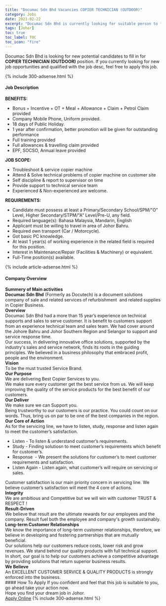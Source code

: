 ```yaml
---
title: "Documac Sdn Bhd Vacancies COPIER TECHNICIAN (OUTDOOR)" 
category: Jobs 
date: 2021-02-22 
excerpt: "Documac Sdn Bhd is currently looking for suitable person to fill in the COPIER TECHNICIAN (OUTDOOR) which based in Johor" 
tags: [Johor] 
toc: true 
toc_label: TOC 
toc_icon: "fire" 
--- 
```


<p>Documac Sdn Bhd is looking for new potential candidates to fill in for <b>COPIER TECHNICIAN (OUTDOOR)</b> position. If you currently looking for new job opportunities and qualified with the job desc, feel free to apply this job.
</p>{% include 300-adsense.html %} 
<div><div><h4>Job Description</h4></div><div><div><span><div><p><strong>BENEFITS:</strong></p><ul><li>Bonus + Incentive + OT + Meal + Allowance + Claim + Petrol Claim provided</li><li>Company Mobile Phone, Uniform provided.</li><li>18 days of Public Holiday.</li><li>1 year after confirmation, better promotion will be given for outstanding performance</li><li>Full training provided</li><li>Full allowances &amp; travelling claim provided</li><li>EPF, SOCSO, Annual leave provided</li></ul><p><strong>JOB SCOPE:</strong></p><ul><li>Troubleshoot &amp; service copier machine</li><li>Attend &amp; Solve technical problems of copier machine on customer site</li><li>Self discipline &amp; report to supervisor on time</li><li>Provide support to technical service team</li><li>Experienced &amp; Non-experienced are welcome.</li></ul><p><strong>REQUIREMENTS:</strong></p><ul><li>Candidate must possess at least a Primary/Secondary School/SPM/"O" Level, Higher Secondary/STPM/"A" Level/Pre-U, any field.</li><li>Required language(s): Bahasa Malaysia, Mandarin, English</li><li>Applicant must be willing to travel in area of Johor Bahru.</li><li>Required own transport (Car / Motorcycle).</li><li>Got basic PC knowledge.</li><li>At least 1 year(s) of working experience in the related field is required for this position.</li><li>Interest in Maintenance/Repair (Facilities &amp; Machinery) or equivalent.</li><li>Full-Time position(s) available.</li></ul></div></span></div></div></div> 
{% include article-adsense.html %} 
<div><div><h4>Company Overview</h4></div><div><div><span><div><div><strong>Summery of Main activities</strong></div>
<div><strong>Documac Sdn Bhd</strong>&#160;(Formerly as Docutech) is a document solutions company of sale and related services of refurbishment &#160;and related supplies in Copier Business.</div>
<div><strong>Overview</strong><br>
Documac Sdn Bhd had a more than 15 year&#8217;s experience on technical supports and sales to serve customer. It is benefit to customers support from an experience technical team and sales team. We had cover around the Johore Bahru and Johor Southern Region and Selangor to support and service response time.</div>
<div>Our success, in delivering innovative office solutions, supported by the industry's sales and service network, finds its roots in the guiding principles. We believed in a business philosophy that embraced profit, people and the environment.</div>
<div><strong>Vision</strong></div>
<div>To be the must trusted Service Brand.</div>
<div>
<div>
<div>
<div><strong>Our Purpose</strong></div>
</div>
</div>
<div>
<div>
<div>We are delivering Best Copier Services to you.</div>
</div>
</div>
<div>
<div>
<div>
<div>We make sure every customer get the best service from us. We will keep improving the quality of the service products for the best benefit of our customers.</div>
</div>
</div>
</div>
</div>
<div>
<div>
<div>
<div><strong>Our Deliver</strong></div>
</div>
</div>
<div>
<div>
<div>We make sure we can Support you.</div>
</div>
</div>
<div>
<div>
<div>
<div>Being trustworthy to our customers is our practice. You could count on our words. Thus, bring us on par to be one of the best companies in the region.</div>
</div>
</div>
</div>
</div>
<div><strong>Our Core of Action</strong></div>
<div>As for the servicing line, we have to listen, study, response and listen again to meet the customer&#8217;s satisfaction.</div>
<ul>
<li>Listen - To listen &amp; understand customer&#8217;s requirements.</li>
<li>Study - Finding solutiosn to meet customer&#8217;s requirements which benefit for customer&#8217;s.</li>
<li>Response &#160;- We present the solutions for customer&#8217;s to meet customer requirements and&#160;satisfaction.</li>
<li>Listen Again - Listen again, what customer&#8217;s will require on servicing or sales.</li>
</ul>
<div>Customer satisfaction is our main priority concern in servicing line. We believe customer&#8217;s satisfaction will meet the 4 core of actions.</div>
<div><strong>Integrity</strong><br>
We are ambitious and Competitive but we will win with customer TRUST &amp; RESPECT !</div>
<div><strong>Result-Driven</strong><br>
We believe that result are the ultimate rewards for our employees and the company. Result fuel both the employee and company's growth sustainably.</div>
<div><strong>Long-term Customer Relationships</strong><br>
We know the importance of long-term customer relationships, therefore, we believe in developing and fostering partnerships that are mutually beneficial.
<div>Our solutions help our customers reduce costs, lower risk and grow revenues. We stand behind our quality products with full technical support. In short, our goal is to help our customers achieve a competitive advantage by providing solutions that return superior business results.</div>
<div>
<div>
<div>
<div><strong>We Believe</strong></div>
</div>
</div>
<div>
<div>
<div>An&#160;EXCELLENT CUSTOMER SERVICE &amp; QUALITY PRODUCTS&#160;is strongly enforced into the business.</div>
</div>
</div>
</div>
</div></div></span></div></div></div> 
#### How To Apply 
If you confident and feel that this job is suitable to you, go ahead take your action now. <br/> 
Hope you find your dream job in Johor. <br/> 
<a href="https://www.jobstreet.com.my/en/job/copier-technician-outdoor-4487251?jobId=jobstreet-my-job-4487251&" class="btn btn--info" target="_blank" rel="nofollow noopenner">Apply Online</a> 
{% include 300-adsense.html %} 